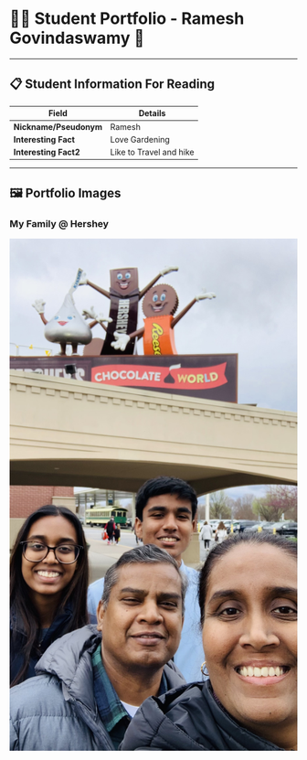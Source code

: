 # 👨‍🎓 Student Portfolio - Ramesh Govindaswamy 🚴

---

## 📋 Student Information For Reading

| **Field** | **Details** |
|-----------|-------------|
| **Nickname/Pseudonym** | Ramesh |
| **Interesting Fact** | Love Gardening |
| **Interesting Fact2** | Like to Travel and hike |

---

## 🖼️ Portfolio Images

### My Family @ Hershey
![Hershey](RameshG_Hershey.jpeg)